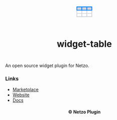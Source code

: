 <div align="center">
  <a href="https://netzo.io" target="_blank" >
    <img height="50" src="https://raw.githubusercontent.com/netzoio/netzo/main/plugins/widgets/widget-table/src/assets/icon.png" style="margin: 12px 0px" />
  </a>

  <h1 style="padding: 6px 0px 24px 0px">widget-table</h1>
</div>

An open source widget plugin for Netzo.

### Links

- [Marketplace](https://app.netzo.io/marketplace/service-standard-servicename)
- [Website](https://netzo.io)
- [Docs](https://netzo.io/docs/introduction)

<div align="center">
  <h4>© Netzo Plugin</h4>
</div>
